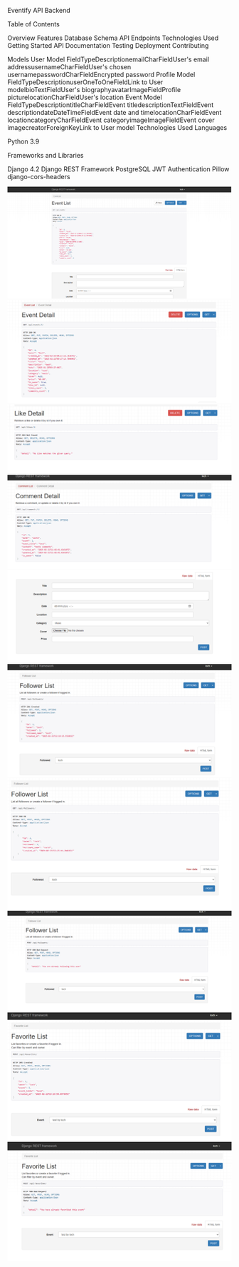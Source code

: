 Eventify API Backend

Table of Contents

Overview
Features
Database Schema
API Endpoints
Technologies Used
Getting Started
API Documentation
Testing
Deployment
Contributing

Models
User Model
FieldTypeDescriptionemailCharFieldUser's email addressusernameCharFieldUser's chosen usernamepasswordCharFieldEncrypted password
Profile Model
FieldTypeDescriptionuserOneToOneFieldLink to User modelbioTextFieldUser's biographyavatarImageFieldProfile picturelocationCharFieldUser's location
Event Model
FieldTypeDescriptiontitleCharFieldEvent titledescriptionTextFieldEvent descriptiondateDateTimeFieldEvent date and timelocationCharFieldEvent locationcategoryCharFieldEvent categoryimageImageFieldEvent cover imagecreatorForeignKeyLink to User model
Technologies Used
Languages

Python 3.9

Frameworks and Libraries

Django 4.2
Django REST Framework
PostgreSQL
JWT Authentication
Pillow
django-cors-headers


![alt text](image.png)
![alt text](image-1.png)
![alt text](image-2.png)
![alt text](image-3.png)
![alt text](image-4.png)
![alt text](image-5.png)
![alt text](image-6.png)
![alt text](image-7.png)
![alt text](image-8.png)
![alt text](image-9.png)
